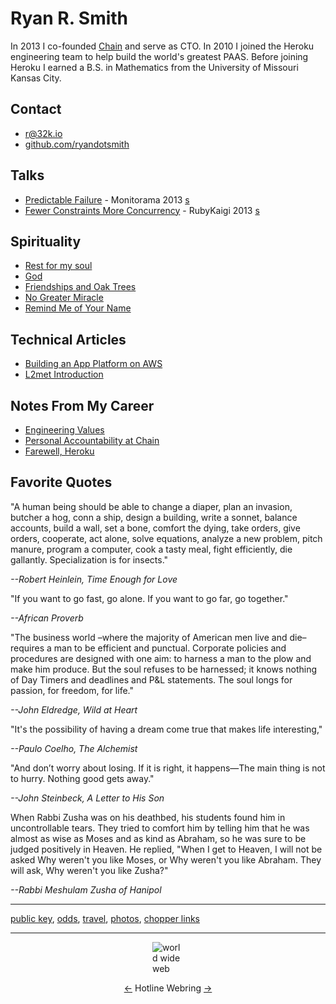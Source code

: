 # Ryan R. Smith

In 2013 I co-founded [Chain](https://chain.com) and serve as CTO. In 2010 I joined the Heroku engineering team to help build the world's greatest PAAS. Before joining Heroku I earned a B.S. in Mathematics from the University of Missouri Kansas City.

## Contact

* [r@32k.io](mailto:r@32k.io)
* [github.com/ryandotsmith](https://github.com/ryandotsmith)

## Talks

* [Predictable Failure](http://vimeo.com/75304752) - Monitorama 2013 [s](http://cl.ly/1o1o243O0z2A/Predictable%20Failure%20Monitorama.pdf)
* [Fewer Constraints More Concurrency](http://vimeo.com/68850147) - RubyKaigi 2013 [s](http://cl.ly/2812472J073R/Ruby%20Kaigi%202013%20-%20Fewer%20Constraints%20More%20Concurrency.pdf)

## Spirituality

* [Rest for my soul](/rest-for-my-soul)
* [God](/God)
* [Friendships and Oak Trees](/friendships-and-oak-trees)
* [No Greater Miracle](/no-greater-miracle)
* [Remind Me of Your Name](/remind-me-of-your-name)

## Technical Articles

* [Building an App Platform on AWS](/app-platforms-on-aws)
* [L2met Introduction](/l2met-introduction)

## Notes From My Career

* [Engineering Values](/eng-vals)
* [Personal Accountability at Chain](/personal-accountability-at-chain)
* [Farewell, Heroku](/farewell-heroku)

## Favorite Quotes

"A human being should be able to change a diaper, plan an invasion, butcher a hog, conn a ship, design a building, write a sonnet, balance accounts, build a wall, set a bone, comfort the dying, take orders, give orders, cooperate, act alone, solve equations, analyze a new problem, pitch manure, program a computer, cook a tasty meal, fight efficiently, die gallantly. Specialization is for insects."

*--Robert Heinlein, Time Enough for Love*

"If you want to go fast, go alone. If you want to go far, go together."

*--African Proverb*

"The business world –where the majority of American men live and die– requires a man to be efficient and punctual. Corporate policies and procedures are designed with one aim: to harness a man to the plow and make him produce. But the soul refuses to be harnessed; it knows nothing of Day Timers and deadlines and P&L statements. The soul longs for passion, for freedom, for life."

*--John Eldredge, Wild at Heart*

"It's the possibility of having a dream come true that makes life interesting,"

*--Paulo Coelho, The Alchemist*

"And don’t worry about losing. If it is right, it happens—The main thing is not to hurry. Nothing good gets away."

*--John Steinbeck, A Letter to His Son*

When Rabbi Zusha was on his deathbed, his students found him in uncontrollable tears. They tried to comfort him by telling him that he was almost as wise as Moses and as kind as Abraham, so he was sure to be judged positively in Heaven. He replied, "When I get to Heaven, I will not be asked Why weren't you like Moses, or Why weren't you like Abraham. They will ask, Why weren't you like Zusha?"

*--Rabbi Meshulam Zusha of Hanipol*

<hr />

[public key](/pk), [odds](/odds), [travel](/travel), [photos](/photos), [chopper links](/chopper-links)

<hr />
<img src="https://d.32k.io/earth.gif" style="margin: 0 auto; display: block; max-width: 50px;" alt="world wide web">

<p style="text-align: center">
<a href="https://hotlinewebring.club/ryandotsmith/previous">←</a>
Hotline Webring
<a href="https://hotlinewebring.club/ryandotsmith/next">→</a>
</p>
